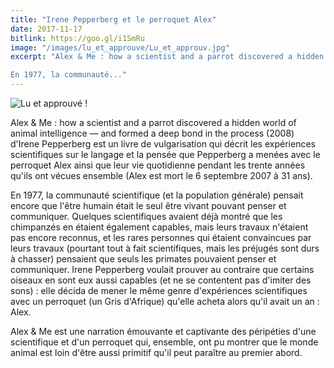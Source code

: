 ```yaml
---
title: "Irene Pepperberg et le perroquet Alex"
date: 2017-11-17
bitlink: https://goo.gl/i1SmRu
image: "/images/lu_et_approuve/Lu_et_approuv.jpg"
excerpt: "Alex & Me : how a scientist and a parrot discovered a hidden world of animal intelligence — and formed a deep bond in the process (2008) d'Irene Pepperberg est un livre de vulgarisation qui décrit les expériences scientifiques sur le langage et la pensée que Pepperberg a menées avec le perroquet Alex ainsi que leur vie quotidienne pendant les trente années qu'ils ont vécues ensemble (Alex est mort le 6 septembre 2007 à 31 ans).

En 1977, la communauté..."
---
```


![Lu et approuvé !](/images/lu_et_approuve/Lu_et_approuv.jpg)

Alex & Me : how a scientist and a parrot discovered a hidden world of animal intelligence — and formed a deep bond in the process (2008) d'Irene Pepperberg est un livre de vulgarisation qui décrit les expériences scientifiques sur le langage et la pensée que Pepperberg a menées avec le perroquet Alex ainsi que leur vie quotidienne pendant les trente années qu'ils ont vécues ensemble (Alex est mort le 6 septembre 2007 à 31 ans).

En 1977, la communauté scientifique (et la population générale) pensait encore que l'être humain était le seul être vivant pouvant penser et communiquer. Quelques scientifiques avaient déjà montré que les chimpanzés en étaient également capables, mais leurs travaux n'étaient pas encore reconnus, et les rares personnes qui étaient convaincues par leurs travaux (pourtant tout à fait scientifiques, mais les préjugés sont durs à chasser) pensaient que seuls les primates pouvaient penser et communiquer. Irene Pepperberg voulait prouver au contraire que certains oiseaux en sont eux aussi capables (et ne se contentent pas d'imiter des sons) : elle décida de mener le même genre d'expériences scientifiques avec un perroquet (un Gris d'Afrique) qu'elle acheta alors qu'il avait un an : Alex. 

Alex & Me est une narration émouvante et captivante des péripéties d'une scientifique et d'un perroquet qui, ensemble, ont pu montrer que le monde animal est loin d'être aussi primitif qu'il peut paraître au premier abord.
